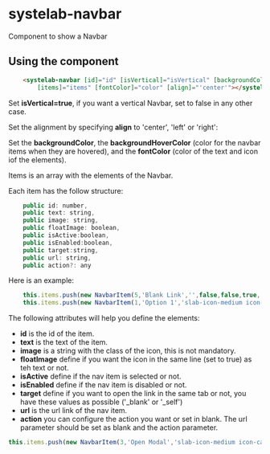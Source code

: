 # systelab-navbar

Component to show a Navbar

## Using the component

```html
    <systelab-navbar [id]="id" [isVertical]="isVertical" [backgroundColor]="color" [backgroundHoverColor]="color"
        [items]="items" [fontColor]="color" [align]="'center'"></systelab-navbar>
```

Set **isVertical=true**, if you want a vertical Navbar, set to false in any other case.

Set the alignment by specifying **align** to 'center', 'left' or 'right':

Set the **backgroundColor**, the **backgroundHoverColor** (color for the navbar items when they are hovered), and the **fontColor**
(color of the text and icon iof the elements).

Items is an array with the elements of the Navbar.

Each item has the follow structure:

```javascript
    public id: number,
    public text: string,
    public image: string,
    public floatImage: boolean,
    public isActive:boolean,
    public isEnabled:boolean,
    public target:string,
    public url: string,
    public action?: any
```

Here is an example:

```javascript
    this.items.push(new NavbarItem(5,'Blank Link','',false,false,true,'_blank','https://werfen.com'));
    this.items.push(new NavbarItem(1,'Option 1','slab-icon-medium icon-home',false,true,true,'_self','https://google.com'));
```

The following attributes will help you define the elements:

- **id** is the id of the item.
- **text** is the text of the item.
- **image** is a string with the class of the icon, this is not mandatory.
- **floatImage** define if you want the icon in the same line (set to true) as teh text or not.
- **isActive** define if the nav item is selected or not.
- **isEnabled** define if the nav item is disabled or not.
- **target** define if you want to open the link in the same tab or not, you have these values as possible ('_blank' or '_self')
- **url** is the url link of the nav item.
- **action** you can configure the action you want or set in blank. The url parameter should be set as blank and the action parameter.

```javascript
this.items.push(new NavbarItem(3,'Open Modal','slab-icon-medium icon-calendar',true,false,true,'','',() => this.showModal()));
```







